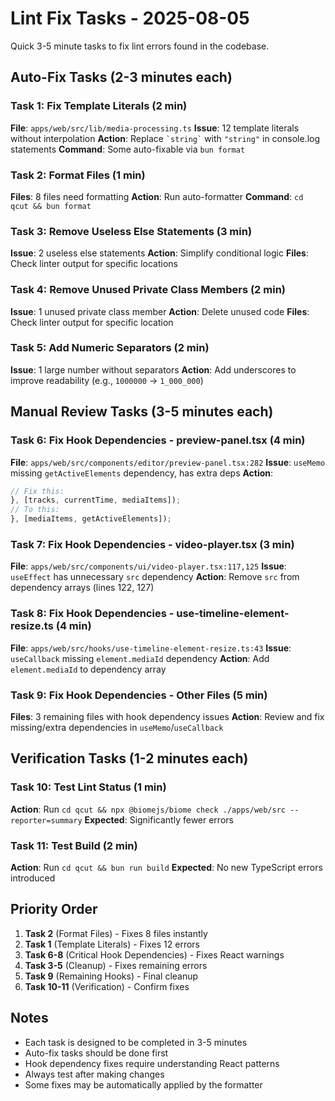 # Lint Fix Tasks - 2025-08-05

Quick 3-5 minute tasks to fix lint errors found in the codebase.

## Auto-Fix Tasks (2-3 minutes each)

### Task 1: Fix Template Literals (2 min)
**File**: `apps/web/src/lib/media-processing.ts`
**Issue**: 12 template literals without interpolation
**Action**: Replace `` `string` `` with `"string"` in console.log statements
**Command**: Some auto-fixable via `bun format`

### Task 2: Format Files (1 min)
**Files**: 8 files need formatting
**Action**: Run auto-formatter
**Command**: `cd qcut && bun format`

### Task 3: Remove Useless Else Statements (3 min)
**Issue**: 2 useless else statements
**Action**: Simplify conditional logic
**Files**: Check linter output for specific locations

### Task 4: Remove Unused Private Class Members (2 min)
**Issue**: 1 unused private class member
**Action**: Delete unused code
**Files**: Check linter output for specific location

### Task 5: Add Numeric Separators (2 min)
**Issue**: 1 large number without separators
**Action**: Add underscores to improve readability (e.g., `1000000` → `1_000_000`)

## Manual Review Tasks (3-5 minutes each)

### Task 6: Fix Hook Dependencies - preview-panel.tsx (4 min)
**File**: `apps/web/src/components/editor/preview-panel.tsx:282`
**Issue**: `useMemo` missing `getActiveElements` dependency, has extra deps
**Action**: 
```typescript
// Fix this:
}, [tracks, currentTime, mediaItems]);
// To this:
}, [mediaItems, getActiveElements]);
```

### Task 7: Fix Hook Dependencies - video-player.tsx (3 min)
**File**: `apps/web/src/components/ui/video-player.tsx:117,125`
**Issue**: `useEffect` has unnecessary `src` dependency
**Action**: Remove `src` from dependency arrays (lines 122, 127)

### Task 8: Fix Hook Dependencies - use-timeline-element-resize.ts (4 min)
**File**: `apps/web/src/hooks/use-timeline-element-resize.ts:43`
**Issue**: `useCallback` missing `element.mediaId` dependency
**Action**: Add `element.mediaId` to dependency array

### Task 9: Fix Hook Dependencies - Other Files (5 min)
**Files**: 3 remaining files with hook dependency issues
**Action**: Review and fix missing/extra dependencies in `useMemo`/`useCallback`

## Verification Tasks (1-2 minutes each)

### Task 10: Test Lint Status (1 min)
**Action**: Run `cd qcut && npx @biomejs/biome check ./apps/web/src --reporter=summary`
**Expected**: Significantly fewer errors

### Task 11: Test Build (2 min)
**Action**: Run `cd qcut && bun run build` 
**Expected**: No new TypeScript errors introduced

## Priority Order

1. **Task 2** (Format Files) - Fixes 8 files instantly
2. **Task 1** (Template Literals) - Fixes 12 errors
3. **Task 6-8** (Critical Hook Dependencies) - Fixes React warnings
4. **Task 3-5** (Cleanup) - Fixes remaining errors
5. **Task 9** (Remaining Hooks) - Final cleanup
6. **Task 10-11** (Verification) - Confirm fixes

## Notes

- Each task is designed to be completed in 3-5 minutes
- Auto-fix tasks should be done first
- Hook dependency fixes require understanding React patterns
- Always test after making changes
- Some fixes may be automatically applied by the formatter